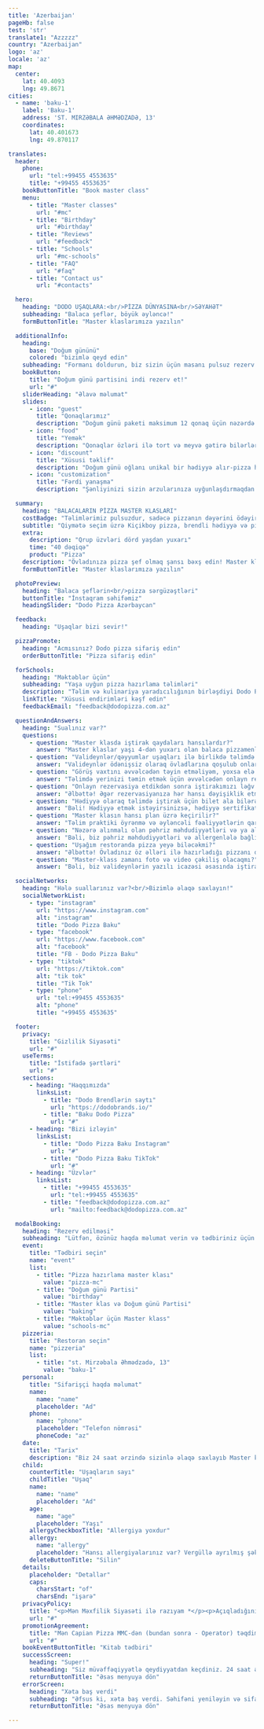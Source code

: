 ```yaml
---
title: 'Azerbaijan'
pageHb: false
test: 'str'
translate1: "Azzzzz"
country: "Azerbaijan"
logo: 'az'
locale: 'az'
map:
  center:
    lat: 40.4093
    lng: 49.8671
cities:
  - name: 'baku-1'
    label: 'Baku-1'
    address: 'ST. MIRZƏBALA ƏHMƏDZADƏ, 13'
    coordinates:
      lat: 40.401673
      lng: 49.870117

translates:
  header:
    phone:
      url: "tel:+99455 4553635"
      title: "+99455 4553635"
    bookButtonTitle: "Book master class"
    menu:
      - title: "Master classes"
        url: "#mc"
      - title: "Birthday"
        url: "#birthday"
      - title: "Reviews"
        url: "#feedback"
      - title: "Schools"
        url: "#mc-schools"
      - title: "FAQ"
        url: "#faq"
      - title: "Contact us"
        url: "#contacts"

  hero:
    heading: "DODO UŞAQLARA:<br/>PİZZA DÜNYASINA<br/>SƏYAHƏT"
    subheading: "Balaca şeflər, böyük əyləncə!"
    formButtonTitle: "Master klaslarımıza yazılın"

  additionalInfo:
    heading:
      base: "Doğum gününü"
      colored: "bizimlə qeyd edin"
    subheading: "Formanı doldurun, biz sizin üçün masanı pulsuz rezerv edək"
    bookButton:
      title: "Doğum günü partisini indi rezerv et!"
      url: "#"
    sliderHeading: "Əlavə məlumat"
    slides:
      - icon: "guest"
        title: "Qonaqlarımız"
        description: "Doğum günü paketi maksimum 12 qonaq üçün nəzərdə tutulub. Böyüklər övladlarına qoşula, birlikdə pizza hazırlaya, ehtiyac olanda balaca şeflərə kömək edə bilərlər"
      - icon: "food"
        title: "Yemək"
        description: "Qonaqlar özləri ilə tort və meyvə gətirə bilərlər. Digər yeməkləri saytımız və mobil tətbiq vasitəsilə sifariş edə bilərsiniz"
      - icon: "discount"
        title: "Xüsusi təklif"
        description: "Doğum günü oğlanı unikal bir hədiyyə alır-pizza hazırlamaq üçün pulsuz master-klass"
      - icon: "customization"
        title: "Fərdi yanaşma"
        description: "Şənliyinizi sizin arzularınıza uyğunlaşdırmaqdan məmnun olarıq. Bunun üçün, lütfən, bizimlə əlaqə saxlayın və birlikdə övladınız üçün unudulmaz Doğum günü şənliyi təşkil edək"

  summary:
    heading: "BALACALARIN PİZZA MASTER KLASLARI"
    costBadge: "Təlimlərimiz pulsuzdur, sadəcə pizzanın dəyərini ödəyirsiniz"
    subtitle: "Qiymətə seçim üzrə Kiçikboy pizza, brendli hədiyyə və pizza şef diplomu daxildir"
    extra:
      description: "Qrup üzvləri dörd yaşdan yuxarı"
      time: "40 dəqiqə"
      product: "Pizza"
    description: "Övladınıza pizza şef olmaq şansı bəxş edin! Master klasda onlar xəmir yayacaq, əlavələr seçəcək və əsl şah əsəri yaradacaqlar. Bizim peşəkar ustalarımız övladınıza böyük ekskursiya, unudulmaz pizza təcrübəsi və fərdi təlim keçəcəklər."
    formButtonTitle: "Master klaslarımıza yazılın"

  photoPreview:
    heading: "Balaca şeflərin<br/>pizza sərgüzəştləri"
    buttonTitle: "İnstaqram səhifəmiz"
    headingSlider: "Dodo Pizza Azərbaycan"

  feedback:
    heading: "Uşaqlar bizi sevir!"

  pizzaPromote:
    heading: "Acmısınız? Dodo pizza sifariş edin"
    orderButtonTitle: "Pizza sifariş edin"

  forSchools:
    heading: "Məktəblər üçün"
    subheading: "Yaşa uyğun pizza hazırlama təlimləri"
    description: "Təlim və kulinariya yaradıcılığının birləşdiyi Dodo Pizzaya xoş gəlmisiniz! Bizim təlim proqramımız pizza hazırlama üzrə master klas ilə praktiki təcrübə təklif edir. Təşkilati məsələlər və qiymətləri müzakirə etmək üçün bizimlə əlaqə saxlayın və ya sorğu göndərin, biz sizinlə mütləq əlaqə saxlayacağıq"
    linkTitle: "Xüsusi endirimləri kəşf edin"
    feedbackEmail: "feedback@dodopizza.com.az"

  questionAndAnswers:
    heading: "Sualınız var?"
    questions:
      - question: "Master klasda iştirak qaydaları hansılardır?"
        answer: "Master klaslar yaşı 4-dən yuxarı olan balaca pizzamenlər üçün idealdır. Təlim 40 dəqiqə davam edir. Təlimdə fərdi yanaşma və interaktiv atmosferi təmin etmək üçün biz kiçik qruplarla (4-5 uşaq) məhdudlaşırıq."
      - question: "Valideynlər/qəyyumlar uşaqları ilə birlikdə təlimdə iştirak edə bilərlərmi?"
        answer: "Valideynlər ödənişsiz olaraq övladlarına qoşulub onlarla birgə pizza hazırlama prosesində iştirak edə, lazım olanda kömək əli uzada bilər. Əgər böyüklər öz pizzalarını hazırlamaq istəyirlərsə,iştirak haqqı eyni olacaq - hazırlanan pizzanın qiyməti."
      - question: "Görüş vaxtını əvvəlcədən təyin etməliyəm, yoxsa elə həmin gün gələ bilərəm?"
        answer: "Təlimdə yerinizi təmin etmək üçün əvvəlcədən onlayn rezervasiya etməyi tövsiyə edirik. Eyni gündə iştirak imkanı cari günə müəyyən edilmiş qrupda uşaqların sayından asılıdır."
      - question: "Onlayn rezervasiya etdikdən sonra iştirakımızı ləğv edə və ya yenidən planlaşdıra bilərəmmi?"
        answer: "Əlbəttə! Əgər rezervasiyanıza hər hansı dəyişiklik etmək lazımdırsa, support@dodoacademy.az e-poçtu, WhatsApp və ya +99455 4553635 nömrəsi ilə əlaqə saxlayın. Rezervasiya təlimin başlamasına ən geci 24 saat qalmış dəyişdirilə bilər."
      - question: "Hədiyyə olaraq təlimdə iştirak üçün bilet ala bilərəmmi?"
        answer: "Bəli! Hədiyyə etmək istəyirsinizsə, hədiyyə sertifikatı ala bilərsiniz."
      - question: "Master klasın hansı plan üzrə keçirilir?"
        answer: "Təlim praktiki öyrənmə və əyləncəli fəaliyyətlərin qarışığı - sintezidir. Pizza hazırlamaq dərslərində balaca aşpazlar A-dan Z-dək bütün prosesləri, o cümlədən xəmir yayma və ona lazımi farma vermə, əlavələri seçmə və onları düzğün qayda və ardıcıllıqla xəmirin üzərinə düzmə, sobaya yerləşdirmə, sobadan çıxarıb qutuya yerləşdirmə, dilimləmə, rtçirlər – hər addım kulinariya macərasıdır. İştirakçılar təcrübəli təlimatçılarımızın rəhbərliyi altında təhlükəsiz yemək alətlərindən istifadə edirlər."
      - question: "Nəzərə alınmalı olan pəhriz məhdudiyyətləri və ya allergik təhlükə varmı?"
        answer: "Bəli, biz pəhriz məhdudiyyətləri və allergenlələ bağlı məlumat toplayırıq. Zəhmət olmasa, qeydiyyat zamanı uşağınızın qida allergiyası və ya pəhriz məhdudiyyətləri barədə bizə məlumat verin. Uşağınızın təhlükəsizliyi və təlimdən həzz alması bizim əsas prioritetlərimizdir. Onların bizimlə keçirdiyi vaxt yaddaqalan və stresssiz olması ən ümdə vəzifəmizdir. Nəzərə alın ki, valideyn və ya uşaqda respirator xəstəliklərin əlamətləri varsa, nə valideyn, nə də uşaq təlimdə iştirak edə bilməz. "
      - question: "Uşağım restoranda pizza yeyə biləcəkmi?"
        answer: "Əlbəttə! Övladınız öz əlləri ilə hazırladığı pizzanı dadmaq, valideynlərinə daddırmaq imkanı olacaq. Bu dadlı və sağlam təcrübədir!"
      - question: "Master-klass zamanı foto və video çəkiliş olacaqmı?"
        answer: "Bəli, biz valideynlərin yazılı icazəsi əsasında iştirakçıların pizza hazırlama macəralarını çəkəcəyik! Görüntülər seansdan bir neçə saat ərzində təhlükəsiz WhatsApp linki vasitəsilə valideynlərlə paylaşılacaq. Bu xidmət üçün əlavə ödəniş tələb olunmur. Əgər uşağınızın lentə alınmasını istəməsəniz bu haqda menecerə söyləyin. Övladınızın məxfiliyi və sizin rahatlığınız bizim üçün vacibdir!"

  socialNetworks:
    heading: "Hələ suallarınız var?<br/>Bizimlə əlaqə saxlayın!"
    socialNetworkList:
      - type: "instagram"
        url: "https://www.instagram.com"
        alt: "instagram"
        title: "Dodo Pizza Baku"
      - type: "facebook"
        url: "https://www.facebook.com"
        alt: "facebook"
        title: "FB - Dodo Pizza Baku"
      - type: "tiktok"
        url: "https://tiktok.com"
        alt: "tik tok"
        title: "Tik Tok"
      - type: "phone"
        url: "tel:+99455 4553635"
        alt: "phone"
        title: "+99455 4553635"

  footer:
    privacy:
      title: "Gizlilik Siyasəti"
      url: "#"
    useTerms:
      title: "İstifadə şərtləri"
      url: "#"
    sections:
      - heading: "Haqqımızda"
        linksList:
          - title: "Dodo Brendlərin saytı"
            url: "https://dodobrands.io/"
          - title: "Baku Dodo Pizza"
            url: "#"
      - heading: "Bizi izləyin"
        linksList:
          - title: "Dodo Pizza Baku Instagram"
            url: "#"
          - title: "Dodo Pizza Baku TikTok"
            url: "#"
      - heading: "Üzvlər"
        linksList:
          - title: "+99455 4553635"
            url: "tel:+99455 4553635"
          - title: "feedback@dodopizza.com.az"
            url: "mailto:feedback@dodopizza.com.az"

  modalBooking:
    heading: "Rezerv edilməsi"
    subheading: "Lütfən, özünüz haqda məlumat verin və tədbiriniz üçün uyğun tarix seçin."
    event:
      title: "Tədbiri seçin"
      name: "event"
      list:
        - title: "Pizza hazırlama master klası"
          value: "pizza-mc"
        - title: "Doğum günü Partisi"
          value: "birthday"
        - title: "Master klas və Doğum günü Partisi"
          value: "baking"
        - title: "Məktəblər üçün Master klass"
          value: "schools-mc"
    pizzeria:
      title: "Restoran seçin"
      name: "pizzeria"
      list:
        - title: "st. Mirzəbala Əhmədzadə, 13"
          value: "baku-1"
    personal:
      title: "Sifarişçi haqda məlumat"
      name:
        name: "name"
        placeholder: "Ad"
      phone:
        name: "phone"
        placeholder: "Telefon nömrəsi"
        phoneCode: "az"
    date:
      title: "Tarix"
      description: "Biz 24 saat ərzində sizinlə əlaqə saxlayıb Master klasın tarixi və vaxtını birlikdə müəyyən edəcəyik"
    child:
      counterTitle: "Uşaqların sayı"
      childTitle: "Uşaq"
      name:
        name: "name"
        placeholder: "Ad"
      age:
        name: "age"
        placeholder: "Yaşı"
      allergyCheckboxTitle: "Allergiya yoxdur"
      allergy:
        name: "allergy"
        placeholder: "Hansı allergiyalarınız var? Vergüllə ayrılmış şəkildə yazın"
      deleteButtonTitle: "Silin"
    details:
      placeholder: "Detallar"
      caps:
        charsStart: "of"
        charsEnd: "işarə"
    privacyPolicy:
      title: "<p>Mən Məxfilik Siyasəti ilə razıyam *</p><p>Açıqladığınız şəxsi məlumatlar Capian Pizza MMC (bundan sonra - Operator) və Məxfilik Qaydalarına uyğun olaraq Operator tərəfindən cəlb edilmiş digər üçüncü şəxslər tərəfindən emal edilə bilər (toplanması, sistemləşdirilməsi, yığılması, saxlanması, təkmilləşdirilməsi, dəyişdirilməsi, istifadəsi, anonimləşdirilməsi, məhv edilməsi, ötürülməsi). </p>"
      url: "#"
    promotionAgreement:
      title: "Mən Capian Pizza MMC-dən (bundan sonra - Operator) təqdimat və məlumat xarakterli kommunikasiyalar almağa razıyam (SMS, puş, e-mail və s.)"
      url: "#"
    bookEventButtonTitle: "Kitab tədbiri"
    successScreen:
      heading: "Super!"
      subheading: "Siz müvəffəqiyyətlə qeydiyyatdan keçdiniz. 24 saat ərzində sizinlə əlaqə saxlayıb Master klasın tarixi və vaxtını birlikdə müəyyən edəcəyik"
      returnButtonTitle: "Əsas menyuya dön"
    errorScreen:
      heading: "Xəta baş verdi"
      subheading: "Əfsus ki, xəta baş verdi. Səhifəni yeniləyin və sifariş formasını yenidən doldurun"
      returnButtonTitle: "Əsas menyuya dön"

---
```

